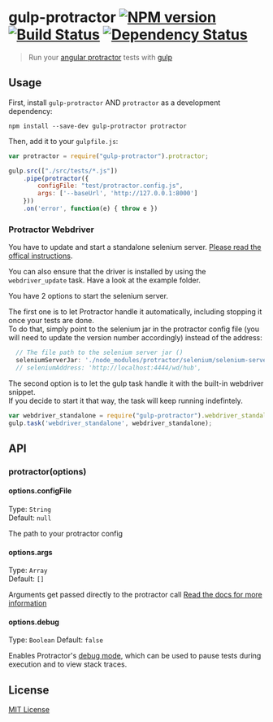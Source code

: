# gulp-protractor [![NPM version][npm-image]][npm-url] [![Build Status][travis-image]][travis-url] [![Dependency Status][depstat-image]][depstat-url]

> Run your [angular protractor](https://github.com/angular/protractor) tests with [gulp](https://github.com/wearefractal/gulp)

## Usage

First, install `gulp-protractor` AND `protractor` as a development dependency:

```shell
npm install --save-dev gulp-protractor protractor
```

Then, add it to your `gulpfile.js`:

```javascript
var protractor = require("gulp-protractor").protractor;

gulp.src(["./src/tests/*.js"])
	.pipe(protractor({
		configFile: "test/protractor.config.js",
		args: ['--baseUrl', 'http://127.0.0.1:8000']
	}))	
	.on('error', function(e) { throw e })
```

### Protractor Webdriver
You have to update and start a standalone selenium server. [Please read the offical instructions](https://github.com/angular/protractor#appendix-a-setting-up-a-standalone-selenium-server).  

You can also ensure that the driver is installed by using the `webdriver_update` task. Have a look at the example folder.

You have 2 options to start the selenium server.  

The first one is to let Protractor handle it automatically, including stopping it once your tests are done.  
To do that, simply point to the selenium jar in the protractor config file (you will need to update the version number accordingly) instead of the address:

```javascript
  // The file path to the selenium server jar ()
  seleniumServerJar: './node_modules/protractor/selenium/selenium-server-standalone-2.44.0.jar',
  // seleniumAddress: 'http://localhost:4444/wd/hub',
```

The second option is to let the gulp task handle it with the built-in webdriver snippet.  
If you decide to start it that way, the task will keep running indefintely.

```javascript
var webdriver_standalone = require("gulp-protractor").webdriver_standalone;
gulp.task('webdriver_standalone', webdriver_standalone);
```

## API

### protractor(options)

#### options.configFile
Type: `String`  
Default: `null`

The path to your protractor config

#### options.args
Type: `Array`  
Default: `[]`

Arguments get passed directly to the protractor call [Read the docs for more information](https://github.com/angular/protractor/blob/master/docs/getting-started.md#setup-and-config)

#### options.debug
Type: `Boolean`
Default: `false`

Enables Protractor's [debug mode](https://github.com/angular/protractor/blob/master/docs/debugging.md), which can be used to pause tests during execution and to view stack traces.

## License

[MIT License](http://en.wikipedia.org/wiki/MIT_License)

[npm-url]: https://npmjs.org/package/gulp-protractor
[npm-image]: https://badge.fury.io/js/gulp-protractor.png

[travis-url]: http://travis-ci.org/mllrsohn/gulp-protractor
[travis-image]: https://secure.travis-ci.org/mllrsohn/gulp-protractor.png?branch=master

[depstat-url]: https://david-dm.org/mllrsohn/gulp-protractor
[depstat-image]: https://david-dm.org/mllrsohn/gulp-protractor.png

